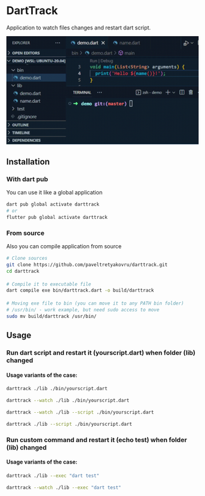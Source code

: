 # DartTrack

Application to watch files changes and restart dart script.

![Demo image](web_src/demo.gif "Demo")

## Installation

### With dart pub
You can use it like a global application
```bash
dart pub global activate darttrack
# or
flutter pub global activate darttrack
```

### From source
Also you can compile application from source

```bash
# Clone sources
git clone https://github.com/paveltretyakovru/darttrack.git
cd darttrack

# Compile it to executable file
dart compile exe bin/darttrack.dart -o build/darttrack

# Moving exe file to bin (you can move it to any PATH bin folder)
# /usr/bin/ - work example, but need sudo access to move
sudo mv build/darttrack /usr/bin/
```

## Usage

### Run dart script and restart it (yourscript.dart) when folder (lib) changed

#### Usage variants of the case:
```bash
darttrack ./lib ./bin/yourscript.dart
```

```bash
darttrack --watch ./lib ./bin/yourscript.dart
```

```bash
darttrack --watch ./lib --script ./bin/yourscript.dart
```

```bash
darttrack ./lib --script ./bin/yourscript.dart
```

### Run custom command and restart it (echo test) when folder (lib) changed
#### Usage variants of the case:
```bash
darttrack ./lib --exec "dart test"
```

```bash
darttrack --watch ./lib --exec "dart test"
```